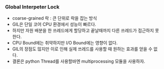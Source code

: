 ### Global Interpeter Lock
* coarse-grained 락 : 큰 단위로 락을 잡는 방식
* GIL은 단일 코어 CPU 환경에서 성능이 빠르다.
* 하지만 자원 배분을 한 쓰레드에게 할당하고 끝날때까지 다른 쓰레드가 접근하지 못한다.
* CPU Bound에는 취약하지만 I/O Bound에는 영향이 없다.
* GIL의 장점도 많지만 이로 인해 실제 쓰레드를 사용할 때 원하는 효과를 얻을 수 없다.
* 결론은 python Thread를 사용할바엔 multiprocessing 모듈을 사용하자.

